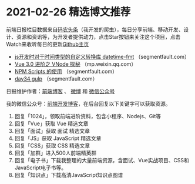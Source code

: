 # 2021-02-26 精选博文推荐

前端日报栏目数据来自[码农头条](https://toutiao.qdkfweb.cn/)（我开发的爬虫），每日分享前端、移动开发、设计、资源和资讯等，为开发者提供动力，点击Star按钮来关注这个项目，点击Watch来收听每日的更新[Github主页](https://github.com/kujian/frontendDaily)
* [js开发时对于时间类型的自定义转换库 datetime-fmt](https://segmentfault.com/a/1190000039287046) （segmentfault.com）
* [Vue 3.0 进阶之 VNode 探秘](https://mp.weixin.qq.com/s?__biz=MzI2MjcxNTQ0Nw==&mid=2247489982&idx=1&sn=e8561f427d5dec7e517b3757f53833dd) （mp.weixin.qq.com）
* [NPM Scripts 的使用](https://segmentfault.com/a/1190000039279292) （segmentfault.com）
* [day34 gulp](https://segmentfault.com/a/1190000039286070) （segmentfault.com）

日报维护作者：[前端博客](https://qdkfweb.cn/) 、 [微博](http://weibo.com/kujian) 和 [微信公众号](https://open.weixin.qq.com/qr/code?username=caibaojian_com)

我的微信公众号：[前端开发博客](https://open.weixin.qq.com/qr/code?username=caibaojian_com)，在后台回复以下关键字可以获取资源。

1. 回复「1024」，领取前端进阶资料，包含小程序、Nodejs、Git等
2. 回复「Vue」获取 Vue 精选文章
3. 回复「面试」获取 面试 精选文章
4. 回复「JS」获取 JavaScript 精选文章
5. 回复「CSS」获取 CSS 精选文章
6. 回复「加群」进入500人前端精英群
7. 回复「电子书」下载我整理的大量前端资源，含面试、Vue实战项目、CSS和JavaScript电子书等。
8. 回复「知识点」下载高清JavaScript知识点图谱